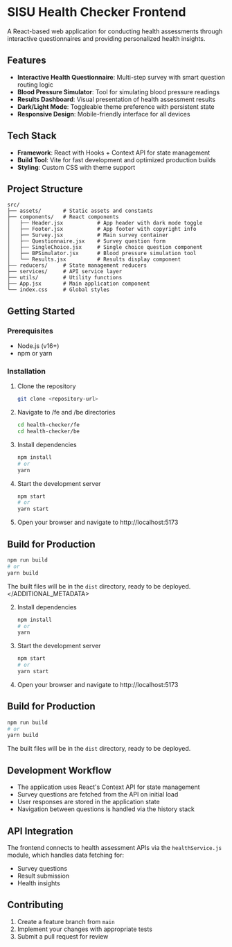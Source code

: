 # SISU Health Checker Frontend

A React-based web application for conducting health assessments through interactive questionnaires and providing personalized health insights.

## Features

- **Interactive Health Questionnaire**: Multi-step survey with smart question routing logic
- **Blood Pressure Simulator**: Tool for simulating blood pressure readings
- **Results Dashboard**: Visual presentation of health assessment results
- **Dark/Light Mode**: Toggleable theme preference with persistent state
- **Responsive Design**: Mobile-friendly interface for all devices

## Tech Stack

- **Framework**: React with Hooks + Context API for state management
- **Build Tool**: Vite for fast development and optimized production builds
- **Styling**: Custom CSS with theme support

## Project Structure

```
src/
├── assets/       # Static assets and constants
├── components/   # React components
│   ├── Header.jsx           # App header with dark mode toggle
│   ├── Footer.jsx           # App footer with copyright info
│   ├── Survey.jsx           # Main survey container
│   ├── Questionnaire.jsx    # Survey question form
│   ├── SingleChoice.jsx     # Single choice question component
│   ├── BPSimulator.jsx      # Blood pressure simulation tool
│   └── Results.jsx          # Results display component
├── reducers/     # State management reducers
├── services/     # API service layer
├── utils/        # Utility functions
├── App.jsx       # Main application component
└── index.css     # Global styles
```

## Getting Started

### Prerequisites

- Node.js (v16+)
- npm or yarn

### Installation

1. Clone the repository
   ```bash
   git clone <repository-url>
   ```

2. Navigate to /fe and /be directories
   ```bash
   cd health-checker/fe
   cd health-checker/be
   ```

3. Install dependencies
   ```bash
   npm install
   # or
   yarn
   ```

4. Start the development server
   ```bash
   npm start
   # or
   yarn start
   ```

5. Open your browser and navigate to http://localhost:5173

## Build for Production

```bash
npm run build
# or
yarn build
```

The built files will be in the `dist` directory, ready to be deployed.
</ADDITIONAL_METADATA>

2. Install dependencies
   ```bash
   npm install
   # or
   yarn
   ```

3. Start the development server
   ```bash
   npm start
   # or
   yarn start
   ```

4. Open your browser and navigate to http://localhost:5173

## Build for Production

```bash
npm run build
# or
yarn build
```

The built files will be in the `dist` directory, ready to be deployed.

## Development Workflow

- The application uses React's Context API for state management
- Survey questions are fetched from the API on initial load
- User responses are stored in the application state
- Navigation between questions is handled via the history stack

## API Integration

The frontend connects to health assessment APIs via the `healthService.js` module, which handles data fetching for:

- Survey questions
- Result submission
- Health insights

## Contributing

1. Create a feature branch from `main`
2. Implement your changes with appropriate tests
3. Submit a pull request for review


